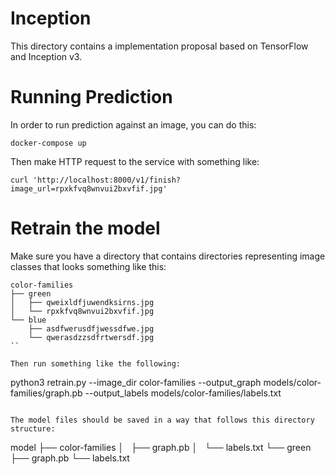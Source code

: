 # Inception
This directory contains a  implementation proposal based on TensorFlow and Inception v3.

# Running Prediction
In order to run prediction against an image, you can do this:

```
docker-compose up
```

Then make HTTP request to the service with something like:

```
curl 'http://localhost:8000/v1/finish?image_url=rpxkfvq8wnvui2bxvfif.jpg'
```

# Retrain the model
Make sure you have a directory that contains directories representing image
classes that looks something like this:

```
color-families
├── green
│   ├── qweixldfjuwendksirns.jpg
│   └── rpxkfvq8wnvui2bxvfif.jpg
└── blue
    ├── asdfwerusdfjwessdfwe.jpg
    └── qwerasdzzsdfrtwersdf.jpg
``

Then run something like the following:

```
python3 retrain.py --image_dir color-families --output_graph models/color-families/graph.pb --output_labels models/color-families/labels.txt
```

The model files should be saved in a way that follows this directory structure:

```
model
├── color-families
│   ├── graph.pb
│   └── labels.txt
└── green
    ├── graph.pb
    └── labels.txt
```

